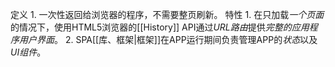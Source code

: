 定义
	1. 一次性返回给浏览器的程序，不需要整页刷新。
特性
	1. 在只加载*一个页面*的情况下，使用HTML5浏览器的[[History]] API通过*URL路由*提供*完整的应用程序用户界面*。
	2. SPA[[库、框架|框架]]在APP运行期间负责管理APP的*状态*以及*UI组件*。
